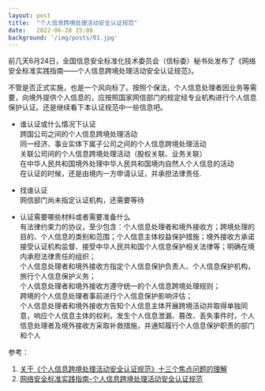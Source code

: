 ```yaml
---
layout: post
title:  "个人信息跨境处理活动安全认证规范"
date:   2022-06-28 15:08
background: '/img/posts/01.jpg'
---
```



前几天6月24日，全国信息安全标准化技术委员会（信标委）秘书处发布了《网络安全标准实践指南——个人信息跨境处理活动安全认证规范》。

不管是否正式实施，也是一个风向标了。按照个保法，个人信息处理者因业务等需要，向境外提供个人信息的，应按照国家网信部门的规定经专业机构进行个人信息保护认证。还是继续看下本认证规范中一些信息吧。

- 谁认证或什么情况下认证<br/>
  跨国公司之间的个人信息跨境处理活动<br/>
  同一经济、事业实体下属子公司之间的个人信息跨境处理活动<br/>
  关联公司间的个人信息跨境处理活动（股权关联、业务关联）<br/>
  在中华人民共和国境外处理中华人民共和国境内自然人个人信息的活动<br/>
  在认证的时候，还是由境内一方申请认证，并承担法律责任.<br/>

- 找谁认证<br/>
  网信部门尚未指定认证机构，还需要等待<br/>

- 认证需要哪些材料或者需要准备什么<br/>
  有法律约束力的协议，至少包含：个人信息处理者和境外接收方；跨境处理的目的、个人信息的类别和范围；个人信息主体权益保护措施；境外接收方承诺接受认证机构监督、接受中华人民共和国个人信息保护相关法律等；明确在境内承担法律责任的组织；<br/>
  个人信息处理者和境外接收方指定个人信息保护负责人、个人信息保护机构，旅行个人信息保护义务；<br/>
  个人信息处理者和境外接收方遵守统一的个人信息跨境处理规则；<br/>
  跨境的个人信息处理者事前进行个人信息保护影响评估；<br/>
  个人信息处理者和境外接收方告知个人信息主体开展跨境活动并取得单独同意，响应个人信息主体的权利，发生个人信息泄漏、篡改、丢失事件时，个人信息处理者及境外接收方采取补救措施，并通知履行个人信息保护职责的部门和个人<br/>


参考：
1. [关于《个人信息跨境处理活动安全认证规范》十三个焦点问题的理解](http://www.zhonglun.com/Content/2022/06-27/1757128924.html)
2. [网络安全标准实践指南-个人信息跨境处理活动安全认证规范](https://www.tc260.org.cn/upload/2022-06-24/1656064151109035148.pdf)
